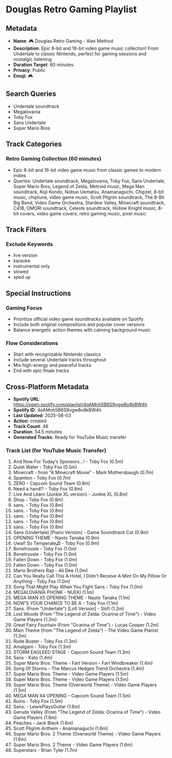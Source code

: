# Douglas Retro Gaming Playlist

## Metadata
- **Name**: 🎮 Douglas Retro Gaming - Alex Method
- **Description**: Epic 8-bit and 16-bit video game music collection! From Undertale to classic Nintendo, perfect for gaming sessions and nostalgic listening.
- **Duration Target**: 60 minutes
- **Privacy**: Public
- **Emoji**: 🎮

## Search Queries
- Undertale soundtrack
- Megalovania
- Toby Fox
- Sans Undertale
- Super Mario Bros

## Track Categories
### Retro Gaming Collection (60 minutes)
- Epic 8-bit and 16-bit video game music from classic games to modern indies
- Queries: Undertale soundtrack, Megalovania, Toby Fox, Sans Undertale, Super Mario Bros, Legend of Zelda, Metroid music, Mega Man soundtrack, Koji Kondo, Nobuo Uematsu, Anamanaguchi, Chipzel, 8-bit music, chiptune, video game music, Scott Pilgrim soundtrack, The 8-Bit Big Band, Video Game Orchestra, Stardew Valley, Minecraft soundtrack, C418, OMORI soundtrack, Celeste soundtrack, Hollow Knight music, 8-bit covers, video game covers, retro gaming music, pixel music

## Track Filters
### Exclude Keywords
- live version
- karaoke
- instrumental only
- slowed
- sped up

## Special Instructions

### Gaming Focus
- Prioritize official video game soundtracks available on Spotify
- Include both original compositions and popular cover versions
- Balance energetic action themes with calming background music

### Flow Considerations
- Start with recognizable Nintendo classics
- Include several Undertale tracks throughout
- Mix high-energy and peaceful tracks
- End with epic finale tracks


## Cross-Platform Metadata
- **Spotify URL**: https://open.spotify.com/playlist/4oAMnh5B6S9vgw8o8kBW4h
- **Spotify ID**: 4oAMnh5B6S9vgw8o8kBW4h
- **Last Updated**: 2025-08-03
- **Action**: created
- **Track Count**: 48
- **Duration**: 54.5 minutes
- **Generated Tracks**: Ready for YouTube Music transfer

### Track List (for YouTube Music Transfer)
 1. And Now For Today’s Sponsors…! - Toby Fox (0.5m)
 2. Quiet Water - Toby Fox (0.5m)
 3. Minecraft - from "A Minecraft Movie" - Mark Mothersbaugh (0.7m)
 4. Spamton - Toby Fox (0.7m)
 5. ZERO - Capcom Sound Team (0.8m)
 6. Need a hand!? - Toby Fox (0.8m)
 7. Live And Learn (Junkie XL version) - Junkie XL (0.8m)
 8. Shop - Toby Fox (0.8m)
 9. sans. - Toby Fox (0.8m)
10. sans. - Toby Fox (0.8m)
11. sans. - Toby Fox (0.8m)
12. sans. - Toby Fox (0.8m)
13. sans. - Toby Fox (0.8m)
14. Sans (Undertale) [Piano Version] - Game Soundtrack Cat (0.9m)
15. OPENING THEME - Naoto Tanaka (0.9m)
16. Uwa!! So Temperate♫ - Toby Fox (0.9m)
17. Bonetrousle - Toby Fox (1.0m)
18. Bonetrousle - Toby Fox (1.0m)
19. Fallen Down - Toby Fox (1.0m)
20. Fallen Down - Toby Fox (1.0m)
21. Mario Brothers Rap - Ali Dee (1.0m)
22. Can You Really Call This A Hotel, I Didn't Receive A Mint On My Pillow Or Anything - Toby Fox (1.0m)
23. Song That Might Play When You Fight Sans - Toby Fox (1.0m)
24. MEGALOVANIA PHONK - NUEKI (1.1m)
25. MEGA MAN X5 OPENING THEME - Naoto Tanaka (1.1m)
26. NOW'S YOUR CHANCE TO BE A - Toby Fox (1.1m)
27. Sans. (From "Undertale") [Lofi Version] - Slofi (1.2m)
28. Lost Woods (From "The Legend of Zelda: Ocarina of Time") - Video Game Players (1.2m)
29. Great Fairy Fountain (From "Ocarina of Time") - Lucas Cooper (1.2m)
30. Main Theme (from "The Legend of Zelda") - The Video Game Pianist (1.2m)
31. Rude Buster - Toby Fox (1.3m)
32. Amalgam - Toby Fox (1.3m)
33. STORM EAGLEED STAGE - Capcom Sound Team (1.3m)
34. Sans - Kato (1.4m)
35. Super Mario Bros. Theme - Fart Version - Fart Windbreaker (1.4m)
36. Song Of Storms - The Marcus Hedges Trend Orchestra (1.4m)
37. Super Mario Bros. Theme - Video Game Players (1.5m)
38. Super Mario Bros. Theme - Video Game Players (1.5m)
39. Super Mario Bros. Theme (Overworld Theme) - Video Game Players (1.5m)
40. MEGA MAN X4 OPENING - Capcom Sound Team (1.5m)
41. Ruins - Toby Fox (1.5m)
42. Sans. - LewisPlaysGuitar (1.6m)
43. Gerudo Valley (From "The Legend of Zelda: Ocarina of Time") - Video Game Players (1.6m)
44. Peaches - Jack Black (1.6m)
45. Scott Pilgrim Anthem - Anamanaguchi (1.6m)
46. Super Mario Bros. 2 Theme (Overworld Theme) - Video Game Players (1.6m)
47. Super Mario Bros. 2 Theme - Video Game Players (1.6m)
48. Superstars - Brian Tyler (1.7m)
